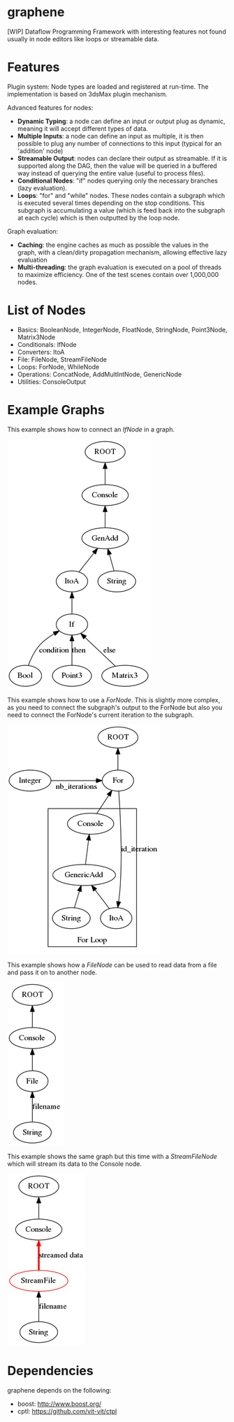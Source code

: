 graphene
========

[WIP] Dataflow Programming Framework with interesting features not found usually in node editors like loops or streamable data.

Features
========

Plugin system: Node types are loaded and registered at run-time. The implementation is based on 3dsMax plugin mechanism.

Advanced features for nodes:
* <b>Dynamic Typing</b>: a node can define an input or output plug as dynamic, meaning it will accept different types of data.
* <b>Multiple Inputs</b>: a node can define an input as multiple, it is then possible to plug any number of connections to this input (typical for an 'addition' node)
* <b>Streamable Output</b>: nodes can declare their output as streamable. If it is supported along the DAG, then  the value will be queried in a buffered way instead of querying the entire value (useful to process files).
* <b>Conditional Nodes</b>: "if" nodes querying only the necessary branches (lazy evaluation).
* <b>Loops</b>: "for" and "while" nodes. These nodes contain a subgraph which is executed several times depending on the stop conditions. This subgraph is accumulating a value (which is feed back into the subgraph at each cycle) which is then outputted by the loop node.

Graph evaluation:
* <b>Caching</b>: the engine caches as much as possible the values in the graph, with a clean/dirty propagation mechanism, allowing effective lazy evaluation
* <b>Multi-threading</b>: the graph evaluation is executed on a pool of threads to maximize efficiency. One of the test scenes contain over 1,000,000 nodes.

List of Nodes
=============

* Basics: BooleanNode, IntegerNode, FloatNode, StringNode, Point3Node, Matrix3Node
* Conditionals: IfNode
* Converters: ItoA
* File: FileNode, StreamFileNode
* Loops: ForNode, WhileNode
* Operations: ConcatNode, AddMultIntNode, GenericNode
* Utilities: ConsoleOutput

Example Graphs
==============

This example shows how to connect an *IfNode* in a graph.

![If Node](/doc/test_if_node.png)

This example shows how to use a *ForNode*. This is slightly more complex, as you need to connect the subgraph's output to the ForNode but also you need to connect the ForNode's current iteration to the subgraph.

![For Node](/doc/test_for_node.png)

This example shows how a *FileNode* can be used to read data from a file and pass it on to another node.

![File Node](/doc/test_file_node.png)

This example shows the same graph but this time with a *StreamFileNode* which will stream its data to the Console node.

![StreamFile Node](/doc/test_stream_file_node.png)


Dependencies
=============

graphene depends on the following:
* boost: http://www.boost.org/
* cptl: https://github.com/vit-vit/ctpl

